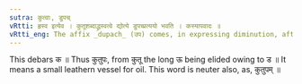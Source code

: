 ```yaml
---
sutra: कुत्वाः, डुपच्
vRtti: हृस्व इत्येव । कुतूशब्दाद्ध्रस्वत्वे द्योत्ये डुपच्प्रत्ययो भवति । कस्यापवादः ॥
vRtti_eng: The affix _dupach_ (उप) comes, in expressing diminution, after the word _kutu_ 'a jar'.
---
```

This debars क ॥ Thus कुतुपः, from कुतू the long ऊ being elided owing to ड ॥ It means a small leathern vessel for oil. This word is neuter also, as, कुतुपम् ॥
